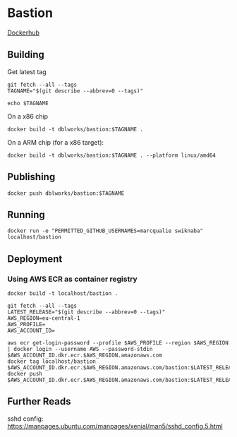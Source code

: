 # Bastion

[Dockerhub](https://hub.docker.com/r/dblworks/bastion)

## Building

Get latest tag

```shell
git fetch --all --tags
TAGNAME="$(git describe --abbrev=0 --tags)"

echo $TAGNAME
```

On a x86 chip

```shell
docker build -t dblworks/bastion:$TAGNAME .
```

On a ARM chip (for a x86 target):

```shell
docker build -t dblworks/bastion:$TAGNAME . --platform linux/amd64
```

## Publishing

```shell
docker push dblworks/bastion:$TAGNAME
```

## Running

```shell
docker run -e "PERMITTED_GITHUB_USERNAMES=marcqualie swiknaba" localhost/bastion
```

## Deployment

### Using AWS ECR as container registry

```shell
docker build -t localhost/bastion .

git fetch --all --tags
LATEST_RELEASE="$(git describe --abbrev=0 --tags)"
AWS_REGION=eu-central-1
AWS_PROFILE=
AWS_ACCOUNT_ID=

aws ecr get-login-password --profile $AWS_PROFILE --region $AWS_REGION | docker login --username AWS --password-stdin $AWS_ACCOUNT_ID.dkr.ecr.$AWS_REGION.amazonaws.com
docker tag localhost/bastion $AWS_ACCOUNT_ID.dkr.ecr.$AWS_REGION.amazonaws.com/bastion:$LATEST_RELEASE
docker push $AWS_ACCOUNT_ID.dkr.ecr.$AWS_REGION.amazonaws.com/bastion:$LATEST_RELEASE
```

## Further Reads

sshd config: https://manpages.ubuntu.com/manpages/xenial/man5/sshd_config.5.html
